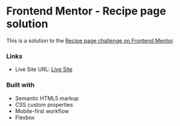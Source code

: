 # Frontend Mentor - Recipe page solution

This is a solution to the [Recipe page challenge on Frontend Mentor](https://www.frontendmentor.io/challenges/recipe-page-KiTsR8QQKm).


### Links

- Live Site URL: [Live Site](https://your-live-site-url.com)


### Built with

- Semantic HTML5 markup
- CSS custom properties
- Mobile-first workflow
- Flexbox